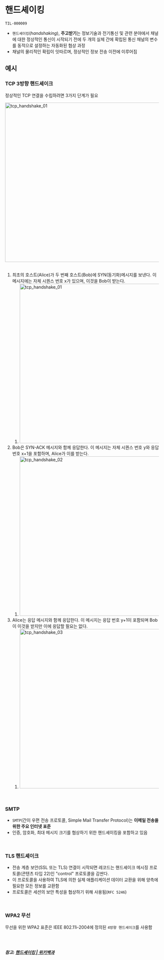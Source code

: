 # 핸드셰이킹

`TIL-000009`

- `핸드셰이킹`(_handshaking_), **주고받기**는 정보기술과 전기통신 및 관련 분야에서 채널에 대한 정상적인 통신이 시작되기 전에 두 개의 실체 간에 확립된 통신 채널의 변수를 동적으로 설정하는 자동화된 협상 과정
- 채널의 물리적인 확립이 잇따르며, 정상적인 정보 전송 이전에 이루어짐

## 예시

### TCP 3방향 핸드셰이크

정상적인 TCP 연결을 수립하려면 3가지 단계가 필요

<img width="520" alt="tcp_handshake_01" src="https://upload.wikimedia.org/wikipedia/commons/f/f0/Three-way-handshake-example.gif">

<br>
<br>

1. 최초의 호스트(Alice)가 두 번째 호스트(Bob)에 SYN(동기화)메시지를 보낸다. 이 메시지에는 자체 시퀀스 번호 x가 있으며, 이것을 Bob이 받는다.
   1. <img width="520" alt="tcp_handshake_01" src="https://github.com/lbo728/TIL/assets/72309817/5f64db49-dba2-4ed1-ac82-ca0ecc1cdb84">
2. Bob은 SYN-ACK 메시지와 함께 응답한다. 이 메시지는 자체 시퀀스 번호 y와 응답 번호 x+1을 포함하며, Alice가 이를 받는다.
   1. <img width="520" alt="tcp_handshake_02" src="https://github.com/lbo728/TIL/assets/72309817/ff375597-eaa2-4ae9-bf5d-fc10e267c7cd">
3. Alice는 응답 메시지와 함께 응답한다. 이 메시지는 응답 번호 y+1이 포함되며 Bob이 이것을 받지만 이에 응답할 필요는 없다.
   1. <img width="520" alt="tcp_handshake_03" src="https://github.com/lbo728/TIL/assets/72309817/02f52900-2675-48d7-bdef-2f8b2ea56f77">

<br>

### SMTP

- `SMTP`(간이 우편 전송 프로토콜, Simple Mail Transfer Protocol)는 **이메일 전송을 위한 주요 인터넷 표준**
- 인증, 암호화, 최대 메시지 크기를 협상하기 위한 핸드셰이킹을 포함하고 있음

<br>

### TLS 핸드셰이크

- 전송 계층 보안(SSL 또는 TLS) 연결이 시작되면 레코드는 핸드셰이크 메시징 프로토콜(콘텐츠 타입 22)인 "control" 프로토콜을 감싼다.
- 이 프로토콜을 사용하여 TLS에 의한 실제 애플리케이션 데이터 교환을 위해 양측에 필요한 모든 정보를 교환함
- 프로토콜은 세션의 보안 특성을 협상하기 위해 사용됨(`RFC 5246`)

<br>

### WPA2 무선

무선을 위한 WPA2 표준은 IEEE 802.11i-2004에 정의된 `4방향 핸드셰이크`를 사용함

<br>
<br>

**_참고: [핸드셰이킹 | 위키백과](https://ko.wikipedia.org/wiki/%ED%95%B8%EB%93%9C%EC%85%B0%EC%9D%B4%ED%82%B9)_**
